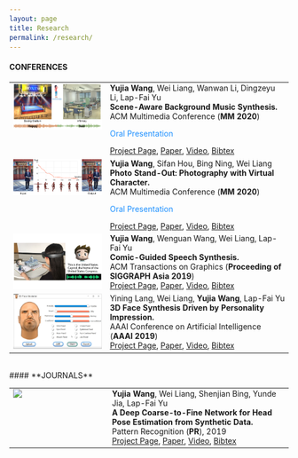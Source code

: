 ```yaml
---
layout: page
title: Research
permalink: /research/
---
```


#### **CONFERENCES**

<table border="0">
<tr>
		<td valign="top" width="220px">
		<img src="https://github.com/bitwangyujia/research/blob/master/images/scene2bgm.png?raw=true" width="200">
		</td>
		<td valign="top" width="400">
			<tf1><b>Yujia Wang</b>, Wei Liang, Wanwan Li, Dingzeyu Li, Lap-Fai Yu</tf1><br>
			<tf1><strong>Scene-Aware Background Music Synthesis.</strong></tf1><br>
			<tf1>ACM Multimedia Conference (<strong>MM 2020</strong>)</tf1><br>
			<p style="color:#1E90FF">Oral Presentation</p>
			<tf1><a href="https://bitwangyujia.github.io/research/project/scene2music.html" target="_blank" rel="nofollow">Project Page</a>, <a href="https://bitwangyujia.github.io/research/paper/MM-music.pdf" target="_blank" rel="nofollow">Paper</a>, <a href="https://youtu.be/fG2u2QG8ejU" target="_blank" rel="nofollow">Video</a>, <a href="https://bitwangyujia.github.io/research/all_bib.html#scene_music" target="_blank" rel="nofollow">Bibtex</a></tf1><br>
		</td>						
</tr>
<tr>
		<td valign="top" width="220px">
		<img src="https://github.com/bitwangyujia/research/blob/master/images/characterpose.png?raw=true" width="200">
		</td>
		<td valign="top" width="400">
			<tf1><b>Yujia Wang</b>, Sifan Hou, Bing Ning, Wei Liang</tf1><br>
			<tf1><strong>Photo Stand-Out: Photography with Virtual Character.</strong></tf1><br>
			<tf1>ACM Multimedia Conference (<strong>MM 2020</strong>)</tf1><br>
			<p style="color:#1E90FF">Oral Presentation</p>
			<tf1><a href="https://bitwangyujia.github.io/research/project/posesynthesis.html" target="_blank" rel="nofollow">Project Page</a>, <a href="https://bitwangyujia.github.io/research/paper/MM-pose.pdf" target="_blank" rel="nofollow">Paper</a>, <a href="https://youtu.be/0BS8AgvpWA8" target="_blank" rel="nofollow">Video</a>, <a href="https://bitwangyujia.github.io/research/all_bib.html#character_pose" target="_blank" rel="nofollow">Bibtex</a></tf1><br>
		</td>						
</tr>
<tr>
		<td valign="top" width="220px">
		<img src="https://github.com/bitwangyujia/research/blob/master/images/comic20speech.png?raw=true" width="200">
		</td>
		<td valign="top" width="400">
			<tf1><b>Yujia Wang</b>, Wenguan Wang, Wei Liang, Lap-Fai Yu</tf1><br>
			<tf1><strong>Comic-Guided Speech Synthesis.</strong></tf1><br>
			<tf1>ACM Transactions on Graphics (<strong>Proceeding of SIGGRAPH Asia 2019</strong>)</tf1><br>
			<tf1><a href="https://bitwangyujia.github.io/research/project/comic2speech.html" target="_blank" rel="nofollow">Project Page</a>, <a href="https://bitwangyujia.github.io/research/paper/siga19-comic.pdf" target="_blank" rel="nofollow">Paper</a>, <a href="https://www.youtube.com/watch?v=2cOgWoejbr8&feature=youtu.be" target="_blank" rel="nofollow">Video</a>, <a href="https://bitwangyujia.github.io/research/all_bib.html#comic_speech" target="_blank" rel="nofollow">Bibtex</a></tf1><br>
		</td>						
</tr>
<tr>
		<td valign="top" width="220px">
		<img src="https://github.com/bitwangyujia/research/blob/master/images/face-m.gif?raw=true" width="200">
		</td>
		<td valign="top" width="400">
			<tf1>Yining Lang, Wei Liang, <b>Yujia Wang</b>, Lap-Fai Yu</tf1><br>
			<tf1><strong>3D Face Synthesis Driven by Personality Impression.</strong></tf1><br>
			<tf1>AAAI Conference on Artificial Intelligence (<strong>AAAI 2019</strong>)</tf1><br>
			<tf1><a href="https://liangwei-bit.github.io/web/project/headpose/" target="_blank" rel="nofollow">Project Page</a>, <a href="https://liangwei-bit.github.io/web/project/face/aaai19-face_v8.pdf" target="_blank" rel="nofollow">Paper</a>, <a href="https://youtu.be/YHbn7A2dNi0" target="_blank" rel="nofollow">Video</a>, <a href="https://bitwangyujia.github.io/research/all_bib.html#personality_face" target="_blank" rel="nofollow">Bibtex</a></tf1><br>
		</td>						
</tr>
</table>

<br>
#### **JOURNALS**

<table border="0">

<tr>
		<td valign="top" width="220px">
		<img src="https://github.com/bitwangyujia/research/blob/master/images/head_pose_avatar.gif?raw=true" width="200">
		</td>
		<td valign="top" width="400">
			<tf1> <b>Yujia Wang</b>, Wei Liang, Shenjian Bing, Yunde Jia, Lap-Fai Yu</tf1><br>
			<tf1><strong>A Deep Coarse-to-Fine Network for Head Pose Estimation from Synthetic Data.</strong></tf1><br>
			<tf1> Pattern Recognition (<strong>PR</strong>), 2019</tf1><br>
			<tf1><a href="https://liangwei-bit.github.io/web/project/headpose/" target="_blank" rel="nofollow">Project Page</a>, <a href="https://bitwangyujia.github.io/research/paper/PR-headpose-2019.pdf" target="_blank" rel="nofollow">Paper</a>, <a href="http://iitlab.bit.edu.cn/mcislab/~liangwei/projects/headpose/head_pose_estimation_PR.mp4" target="_blank" rel="nofollow">Video</a>, <a href="https://bitwangyujia.github.io/research/all_bib.html#head_pose" target="_blank" rel="nofollow">Bibtex</a></tf1><br>
		</td>						
</tr>
</table>
